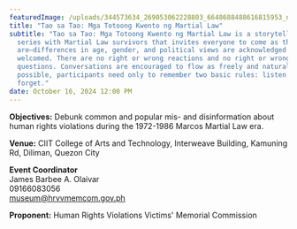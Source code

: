 ```yaml
---
featuredImage: /uploads/344573634_269053062228803_6648688488616815953_n.jpg
title: "Tao sa Tao: Mga Totoong Kwento ng Martial Law"
subtitle: "Tao sa Tao: Mga Totoong Kwento ng Martial Law is a storytelling
  series with Martial Law survivors that invites everyone to come as they
  are—differences in age, gender, and political views are acknowledged and
  welcomed. There are no right or wrong reactions and no right or wrong
  questions. Conversations are encouraged to flow as freely and naturally as
  possible, participants need only to remember two basic rules: listen and never
  forget."
date: October 16, 2024 12:00 PM
---
```

**Objectives:** Debunk common and popular mis- and disinformation about human rights violations during the 1972-1986 Marcos Martial Law era.

**V﻿enue:** CIIT College of Arts and Technology, Interweave Building, Kamuning Rd, Diliman, Quezon City

**E﻿vent Coordinator**\
James Barbee A. Olaivar\
09166083056\
museum@hrvvmemcom.gov.ph

**P﻿roponent:** Human Rights Violations Victims' Memorial Commission